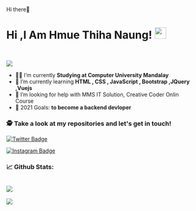 Hi there👋


# Hi ,I Am Hmue Thiha Naung! <img src="https://raw.githubusercontent.com/debdutgoswami/debdutgoswami/master/assets/gifs/Hi.gif" width="30px">
<br>

![](https://komarev.com/ghpvc/?username=Hmue-gif&color=blue)<br>

- 👨‍🏭 I’m currently **Studying at Computer University Mandalay** <br>
- 🏫 I’m currently learning **HTML , CSS , JavaScript , Bootstrap ,JQuery ,Vuejs** <br>
- 🤔 I’m looking for help with MMS IT Solution, Creative Coder Onlin Course<br>
- 🥅 2021 Goals: **to become a backend devloper** <br>


### 🕵 Take a look at my repositories and let's get in touch!<br>

[![Twitter Badge](https://img.shields.io/badge/-@hmuethihanaung4-1ca0f1?style=flat-square&labelColor=1ca0f1&logo=twitter&logoColor=white&link=https://twitter.com/@hmuethihanaung4)](https://twitter.com/@hmuethihanaung4) 

[![Instagram Badge](https://img.shields.io/badge/-Hmue_Thiha_Naung-E4405F?style=flat-square&logo=instagram&logoColor=white&link=https://www.instagram.com/Hmue_Thiha_Naung)](https://www.instagram.com/Hmue_Thiha_Naung) 


### 📈 Github Stats:

<br>
<a href="https://github.com/Hmue-gif">
<img align="center" src="https://github-readme-stats.vercel.app/api?username=Hmue-gif&show_icons=true&include_all_commits=true&theme=midnight-purple&count_private=true">
</a>
<br><br>
<a href="https://github.com/remcohalman/github-readme-stats">
<img align="center" src="https://github-readme-stats.anuraghazra1.vercel.app/api/top-langs/?username=Hmue-gif&layout=compact&theme=blue-green" />
</a>
<br>
<br><br>



